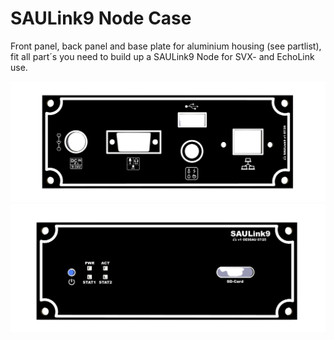 # SAULink9 Node Case

Front panel, back panel and base plate for aluminium housing (see partlist), fit all part´s you need to build up a SAULink9 Node for SVX- and EchoLink use.

![Caseoverfront](/Node_Case/Node_Case_back/SAULink9_back.png)
![Caseoverback](/Node_Case/Node_Case_front/SAULink9_front.png)


